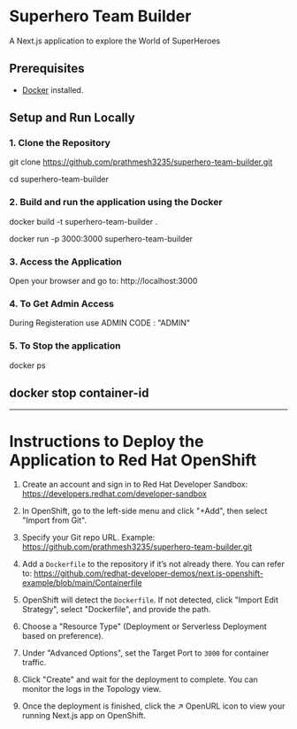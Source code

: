 # Superhero Team Builder

A Next.js application to explore the World of SuperHeroes

## Prerequisites

- [Docker](https://www.docker.com/get-started) installed.

## Setup and Run Locally

### 1. Clone the Repository

 git clone https://github.com/prathmesh3235/superhero-team-builder.git
 
 cd superhero-team-builder

### 2. Build and run the application using the Docker

docker build -t superhero-team-builder .

docker run -p 3000:3000 superhero-team-builder

### 3. Access the Application 

Open your browser and go to:
http://localhost:3000

### 4. To Get Admin Access

During Registeration use ADMIN CODE : "ADMIN" 

### 5. To Stop the application
docker ps

docker stop container-id
----------------------------------------
----------------------------------------

# Instructions to Deploy the Application to Red Hat OpenShift

1. Create an account and sign in to Red Hat Developer Sandbox:
   https://developers.redhat.com/developer-sandbox

2. In OpenShift, go to the left-side menu and click "+Add", then select "Import from Git".

3. Specify your Git repo URL. Example:
   https://github.com/prathmesh3235/superhero-team-builder.git

4. Add a `Dockerfile` to the repository if it’s not already there. You can refer to:
   https://github.com/redhat-developer-demos/next.js-openshift-example/blob/main/Containerfile

5. OpenShift will detect the `Dockerfile`. If not detected, click "Import Edit Strategy", select "Dockerfile", and provide the path.

6. Choose a "Resource Type" (Deployment or Serverless Deployment based on preference).

7. Under "Advanced Options", set the Target Port to `3000` for container traffic.

8. Click "Create" and wait for the deployment to complete. You can monitor the logs in the Topology view.

9. Once the deployment is finished, click the ↗ OpenURL icon to view your running Next.js app on OpenShift.


